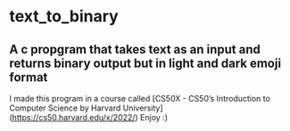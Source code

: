 # text_to_binary
## A c propgram that takes text as an input and returns binary output but in light and dark emoji format
I made this program in a course called [CS50X - CS50’s Introduction to Computer Science by Harvard University] (https://cs50.harvard.edu/x/2022/)
Enjoy :)
